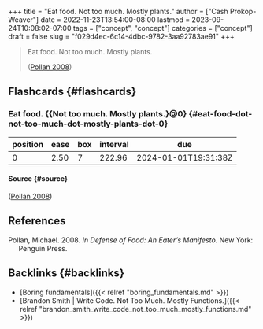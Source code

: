 +++
title = "Eat food. Not too much. Mostly plants."
author = ["Cash Prokop-Weaver"]
date = 2022-11-23T13:54:00-08:00
lastmod = 2023-09-24T10:08:02-07:00
tags = ["concept", "concept"]
categories = ["concept"]
draft = false
slug = "f029d4ec-6c14-4dbc-9782-3aa92783ae91"
+++

> Eat food. Not too much. Mostly plants.
>
> (<a href="#citeproc_bib_item_1">Pollan 2008</a>)


## Flashcards {#flashcards}


### Eat food. {{Not too much. Mostly plants.}@0} {#eat-food-dot-not-too-much-dot-mostly-plants-dot-0}

| position | ease | box | interval | due                  |
|----------|------|-----|----------|----------------------|
| 0        | 2.50 | 7   | 222.96   | 2024-01-01T19:31:38Z |


#### Source {#source}

(<a href="#citeproc_bib_item_1">Pollan 2008</a>)

## References

<style>.csl-entry{text-indent: -1.5em; margin-left: 1.5em;}</style><div class="csl-bib-body">
  <div class="csl-entry"><a id="citeproc_bib_item_1"></a>Pollan, Michael. 2008. <i>In Defense of Food: An Eater’s Manifesto</i>. New York: Penguin Press.</div>
</div>


## Backlinks {#backlinks}

-   [Boring fundamentals]({{< relref "boring_fundamentals.md" >}})
-   [Brandon Smith | Write Code. Not Too Much. Mostly Functions.]({{< relref "brandon_smith_write_code_not_too_much_mostly_functions.md" >}})

